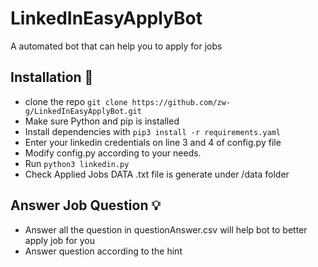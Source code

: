 # LinkedInEasyApplyBot
A automated bot that can help you to apply for jobs

## Installation 🔌

- clone the repo `git clone https://github.com/zw-g/LinkedInEasyApplyBot.git`
- Make sure Python and pip is installed
- Install dependencies with `pip3 install -r requirements.yaml`
- Enter your linkedin credentials on line 3 and 4 of config.py file
- Modify config.py according to your needs.
- Run `python3 linkedin.py`
- Check Applied Jobs DATA .txt file is generate under /data folder

## Answer Job Question 💡

- Answer all the question in questionAnswer.csv will help bot to better apply job for you
- Answer question according to the hint